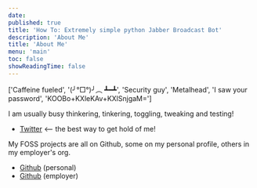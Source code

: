 ```yaml
---
date: 
published: true
title: 'How To: Extremely simple python Jabber Broadcast Bot'
description: 'About Me'
title: 'About Me'
menu: 'main'
toc: false
showReadingTime: false
---
```


['Caffeine fueled', '(╯°□°)╯︵ ┻━┻', 'Security guy', 'Metalhead', 'I saw your password', 'KOOBo+KXleKAv+KXlSnjgaM=']

I am usually busy thinkering, tinkering, toggling, tweaking and testing!

- [Twitter](https://twitter.com/leonjza) <-- the best way to get hold of me!

My FOSS projects are all on Github, some on my personal profile, others in my employer's org.

- [Github](https://github.com/leonjza) (personal)
- [Github](https://github.com/sensepost) (employer)
